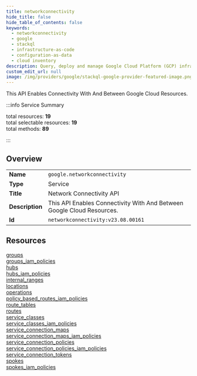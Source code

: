 ```yaml
---
title: networkconnectivity
hide_title: false
hide_table_of_contents: false
keywords:
  - networkconnectivity
  - google
  - stackql
  - infrastructure-as-code
  - configuration-as-data
  - cloud inventory
description: Query, deploy and manage Google Cloud Platform (GCP) infrastructure and resources using SQL
custom_edit_url: null
image: /img/providers/google/stackql-google-provider-featured-image.png
---
```

This API Enables Connectivity With And Between Google Cloud Resources.  
    
:::info Service Summary

<div class="row">
<div class="providerDocColumn">
<span>total resources:&nbsp;<b>19</b></span><br />
<span>total selectable resources:&nbsp;<b>19</b></span><br />
<span>total methods:&nbsp;<b>89</b></span><br />
</div>
</div>

:::

## Overview
<table><tbody>
<tr><td><b>Name</b></td><td><code>google.networkconnectivity</code></td></tr>
<tr><td><b>Type</b></td><td>Service</td></tr>
<tr><td><b>Title</b></td><td>Network Connectivity API</td></tr>
<tr><td><b>Description</b></td><td>This API Enables Connectivity With And Between Google Cloud Resources.</td></tr>
<tr><td><b>Id</b></td><td><code>networkconnectivity:v23.08.00161</code></td></tr>
</tbody></table>

## Resources
<div class="row">
<div class="providerDocColumn">
<a href="/providers/google/networkconnectivity/groups/">groups</a><br />
<a href="/providers/google/networkconnectivity/groups_iam_policies/">groups_iam_policies</a><br />
<a href="/providers/google/networkconnectivity/hubs/">hubs</a><br />
<a href="/providers/google/networkconnectivity/hubs_iam_policies/">hubs_iam_policies</a><br />
<a href="/providers/google/networkconnectivity/internal_ranges/">internal_ranges</a><br />
<a href="/providers/google/networkconnectivity/locations/">locations</a><br />
<a href="/providers/google/networkconnectivity/operations/">operations</a><br />
<a href="/providers/google/networkconnectivity/policy_based_routes_iam_policies/">policy_based_routes_iam_policies</a><br />
<a href="/providers/google/networkconnectivity/route_tables/">route_tables</a><br />
<a href="/providers/google/networkconnectivity/routes/">routes</a><br />
</div>
<div class="providerDocColumn">
<a href="/providers/google/networkconnectivity/service_classes/">service_classes</a><br />
<a href="/providers/google/networkconnectivity/service_classes_iam_policies/">service_classes_iam_policies</a><br />
<a href="/providers/google/networkconnectivity/service_connection_maps/">service_connection_maps</a><br />
<a href="/providers/google/networkconnectivity/service_connection_maps_iam_policies/">service_connection_maps_iam_policies</a><br />
<a href="/providers/google/networkconnectivity/service_connection_policies/">service_connection_policies</a><br />
<a href="/providers/google/networkconnectivity/service_connection_policies_iam_policies/">service_connection_policies_iam_policies</a><br />
<a href="/providers/google/networkconnectivity/service_connection_tokens/">service_connection_tokens</a><br />
<a href="/providers/google/networkconnectivity/spokes/">spokes</a><br />
<a href="/providers/google/networkconnectivity/spokes_iam_policies/">spokes_iam_policies</a><br />
</div>
</div>
